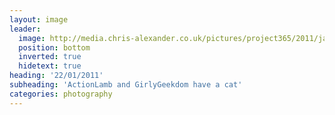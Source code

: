 ```yaml
---
layout: image
leader:
  image: http://media.chris-alexander.co.uk/pictures/project365/2011/jan/22/220111.jpg
  position: bottom
  inverted: true
  hidetext: true
heading: '22/01/2011'
subheading: 'ActionLamb and GirlyGeekdom have a cat'
categories: photography
---
```

